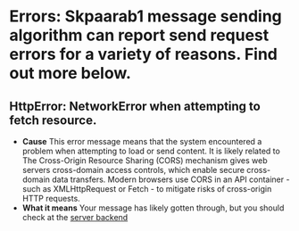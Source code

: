 # Errors: Skpaarab1 message sending algorithm can report send request errors for a variety of reasons. Find out more below.

## HttpError: NetworkError when attempting to fetch resource.
- **Cause** This error message means that the system encountered a problem when attempting to load or send content. It is likely related to The Cross-Origin Resource Sharing (CORS) mechanism gives web servers cross-domain access controls, which enable secure cross-domain data transfers. Modern browsers use CORS in an API container - such as XMLHttpRequest or Fetch - to mitigate risks of cross-origin HTTP requests.
- **What it means** Your message has likely gotten through, but you should check at the [server backend](https://github.com/Skparab1/server/actions/workflows/main.yml)

